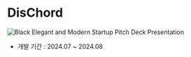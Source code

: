 # DisChord
![Black Elegant and Modern Startup Pitch Deck Presentation](https://github.com/user-attachments/assets/c5d0c6eb-d2c3-46c6-bed0-56f504c58b75)

- 개발 기간 : 2024.07 ~ 2024.08

<!--

**Here are some ideas to get you started:**

🙋‍♀️ A short introduction - what is your organization all about?
🌈 Contribution guidelines - how can the community get involved?
👩‍💻 Useful resources - where can the community find your docs? Is there anything else the community should know?
🍿 Fun facts - what does your team eat for breakfast?
🧙 Remember, you can do mighty things with the power of [Markdown](https://docs.github.com/github/writing-on-github/getting-started-with-writing-and-formatting-on-github/basic-writing-and-formatting-syntax)
-->
